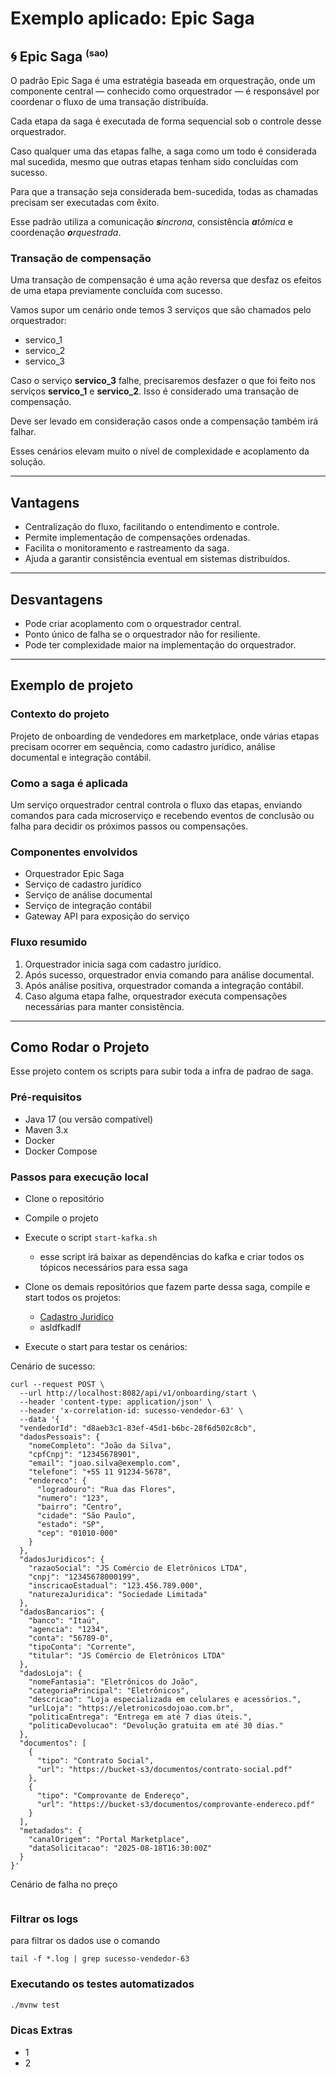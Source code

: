 # Exemplo aplicado: Epic Saga

## 🌀 Epic Saga <sup><small>(sao)</small></sup>

O padrão Epic Saga é uma estratégia baseada em orquestração, onde um componente central — conhecido como orquestrador — é responsável por coordenar o fluxo de uma transação distribuída. 

Cada etapa da saga é executada de forma sequencial sob o controle desse orquestrador. 

Caso qualquer uma das etapas falhe, a saga como um todo é considerada mal sucedida, mesmo que outras etapas tenham sido concluídas com sucesso. 

Para que a transação seja considerada bem-sucedida, todas as chamadas precisam ser executadas com êxito.

Esse padrão utiliza a comunicação *<b>s</b>íncrona*, consistência *<b>a</b>tômica* e coordenação *<b>o</b>rquestrada*.

### Transação de compensação

Uma transação de compensação é uma ação reversa que desfaz os efeitos de uma etapa previamente concluída com sucesso.

Vamos supor um cenário onde temos 3 serviços que são chamados pelo orquestrador:

- servico_1
- servico_2
- servico_3

Caso o serviço **servico_3** falhe, precisaremos desfazer o que foi feito nos serviços **servico_1** e **servico_2**. Isso é considerado uma transação de compensação.

Deve ser levado em consideração casos onde a compensação também irá falhar.

Esses cenários elevam muito o nível de complexidade e acoplamento da solução. 

---

## Vantagens

- Centralização do fluxo, facilitando o entendimento e controle.
- Permite implementação de compensações ordenadas.
- Facilita o monitoramento e rastreamento da saga.
- Ajuda a garantir consistência eventual em sistemas distribuídos.

---

## Desvantagens

- Pode criar acoplamento com o orquestrador central.
- Ponto único de falha se o orquestrador não for resiliente.
- Pode ter complexidade maior na implementação do orquestrador.

---

## Exemplo de projeto

### Contexto do projeto

Projeto de onboarding de vendedores em marketplace, onde várias etapas precisam ocorrer em sequência, como cadastro jurídico, análise documental e integração contábil.

### Como a saga é aplicada

Um serviço orquestrador central controla o fluxo das etapas, enviando comandos para cada microserviço e recebendo eventos de conclusão ou falha para decidir os próximos passos ou compensações.

### Componentes envolvidos

- Orquestrador Epic Saga
- Serviço de cadastro jurídico
- Serviço de análise documental
- Serviço de integração contábil
- Gateway API para exposição do serviço

### Fluxo resumido

1. Orquestrador inicia saga com cadastro jurídico.  
2. Após sucesso, orquestrador envia comando para análise documental.  
3. Após análise positiva, orquestrador comanda a integração contábil.  
4. Caso alguma etapa falhe, orquestrador executa compensações necessárias para manter consistência.

---

## Como Rodar o Projeto

Esse projeto contem os scripts para subir toda a infra de padrao de saga.

### Pré-requisitos

- Java 17 (ou versão compatível)
- Maven 3.x
- Docker 
- Docker Compose

### Passos para execução local

- Clone o repositório
- Compile o projeto
- Execute o script `start-kafka.sh`  
  - esse script irá baixar as dependências do kafka e criar todos os tópicos necessários para essa saga
- Clone os demais repositórios que fazem parte dessa saga, compile e start todos os projetos:

    - [Cadastro Juridico]() 
    - asldfkadlf

- Execute o start para testar os cenários:

Cenário de sucesso:
```shell 
curl --request POST \
  --url http://localhost:8082/api/v1/onboarding/start \
  --header 'content-type: application/json' \
  --header 'x-correlation-id: sucesso-vendedor-63' \
  --data '{
  "vendedorId": "d8aeb3c1-83ef-45d1-b6bc-28f6d502c8cb",
  "dadosPessoais": {
    "nomeCompleto": "João da Silva",
    "cpfCnpj": "12345678901",
    "email": "joao.silva@exemplo.com",
    "telefone": "+55 11 91234-5678",
    "endereco": {
      "logradouro": "Rua das Flores",
      "numero": "123",
      "bairro": "Centro",
      "cidade": "São Paulo",
      "estado": "SP",
      "cep": "01010-000"
    }
  },
  "dadosJuridicos": {
    "razaoSocial": "JS Comércio de Eletrônicos LTDA",
    "cnpj": "12345678000199",
    "inscricaoEstadual": "123.456.789.000",
    "naturezaJuridica": "Sociedade Limitada"
  },
  "dadosBancarios": {
    "banco": "Itaú",
    "agencia": "1234",
    "conta": "56789-0",
    "tipoConta": "Corrente",
    "titular": "JS Comércio de Eletrônicos LTDA"
  },
  "dadosLoja": {
    "nomeFantasia": "Eletrônicos do João",
    "categoriaPrincipal": "Eletrônicos",
    "descricao": "Loja especializada em celulares e acessórios.",
    "urlLoja": "https://eletronicosdojoao.com.br",
    "politicaEntrega": "Entrega em até 7 dias úteis.",
    "politicaDevolucao": "Devolução gratuita em até 30 dias."
  },
  "documentos": [
    {
      "tipo": "Contrato Social",
      "url": "https://bucket-s3/documentos/contrato-social.pdf"
    },
    {
      "tipo": "Comprovante de Endereço",
      "url": "https://bucket-s3/documentos/comprovante-endereco.pdf"
    }
  ],
  "metadados": {
    "canalOrigem": "Portal Marketplace",
    "dataSolicitacao": "2025-08-18T16:30:00Z"
  }
}'
```

Cenário de falha no preço

```shell

```

### Filtrar os logs

para filtrar os dados use o comando 
```shell
tail -f *.log | grep sucesso-vendedor-63
```

### Executando os testes automatizados

```bash
./mvnw test
```
### Dicas Extras

- 1
- 2
